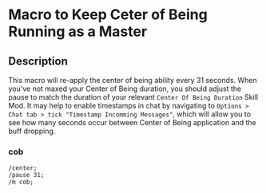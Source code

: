 # Macro to Keep Ceter of Being Running as a Master

## Description
This macro will re-apply the center of being ability every 31 seconds. When you've not maxed your Center of Being duration, you should adjust the pause to match the duration of your relevant `Center Of Being Duration` Skill Mod. It may help to enable timestamps in chat by navigating to `Options > Chat tab > tick "Timestamp Incomming Messages"`, which will allow you to see how many seconds occur between Center of Being application and the buff dropping.

### cob
```
/center;
/pause 31;
/m cob;
```
